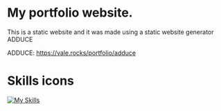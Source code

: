 # My portfolio website.

This is a static website and it was made using a static website generator ADDUCE

ADDUCE: https://vale.rocks/portfolio/adduce

# Skills icons

[![My Skills](https://skillicons.dev/icons?i=js,html,css,wasm)](https://skillicons.dev)